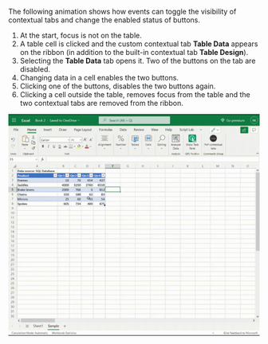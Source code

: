 
The following animation shows how events can toggle the visibility of contextual tabs and change the enabled status of buttons.

1. At the start, focus is not on the table.
1. A table cell is clicked and the custom contextual tab **Table Data** appears on the ribbon (in addition to the built-in contextual tab **Table Design**).
1. Selecting the **Table Data** tab opens it. Two of the buttons on the tab are disabled.
1. Changing data in a cell enables the two buttons.
1. Clicking one of the buttons, disables the two buttons again.
1. Clicking a cell outside the table, removes focus from the table and the two contextual tabs are removed from the ribbon.

![Animated GIF that shows contextual tab and a button that is enabled and disabled.](../images/ribbon.animated.gif)